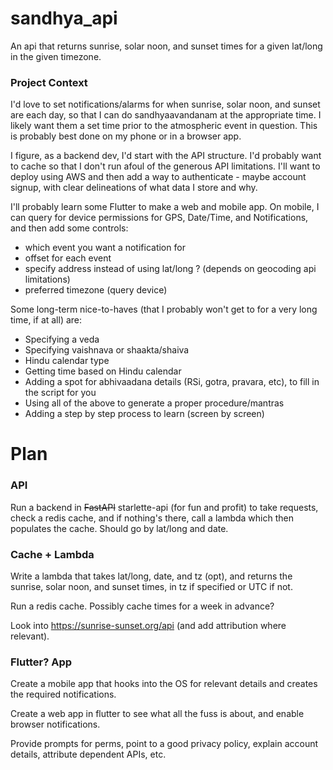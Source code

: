 # sandhya_api
An api that returns sunrise, solar noon, and sunset times for a given lat/long in the given timezone.

### Project Context
I'd love to set notifications/alarms for when sunrise, solar noon, and sunset are each day, so that I can do sandhyaavandanam at the appropriate time. I likely want them a set time prior to the atmospheric event in question. This is probably best done on my phone or in a browser app.

I figure, as a backend dev, I'd start with the API structure. I'd probably want to cache so that I don't run afoul of the generous API limitations. I'll want to deploy using AWS and then add a way to authenticate - maybe account signup, with clear delineations of what data I store and why.

I'll probably learn some Flutter to make a web and mobile app. On mobile, I can query for device permissions for GPS, Date/Time, and Notifications, and then add some controls:
* which event you want a notification for
* offset for each event
* specify address instead of using lat/long ? (depends on geocoding api limitations)
* preferred timezone (query device)

Some long-term nice-to-haves (that I probably won't get to for a very long time, if at all) are:
* Specifying a veda
* Specifying vaishnava or shaakta/shaiva
* Hindu calendar type
* Getting time based on Hindu calendar
* Adding a spot for abhivaadana details (RSi, gotra, pravara, etc), to fill in the script for you
* Using all of the above to generate a proper procedure/mantras
* Adding a step by step process to learn (screen by screen)

# Plan
### API
Run a backend in ~~FastAPI~~ starlette-api (for fun and profit) to take requests, check a redis cache, and if nothing's there, call a lambda which then populates the cache. Should go by lat/long and date.

### Cache + Lambda
Write a lambda that takes lat/long, date, and tz (opt), and returns the sunrise, solar noon, and sunset times, in tz if specified or UTC if not.

Run a redis cache. Possibly cache times for a week in advance?

Look into https://sunrise-sunset.org/api (and add attribution where relevant). 

### Flutter? App
Create a mobile app that hooks into the OS for relevant details and creates the required notifications.

Create a web app in flutter to see what all the fuss is about, and enable browser notifications.

Provide prompts for perms, point to a good privacy policy, explain account details, attribute dependent APIs, etc.
